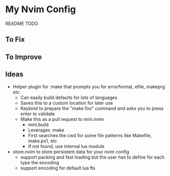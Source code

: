 # My Nvim Config

README TODO

## To Fix

## To Improve

## Ideas
- Helper plugin for :make that prompts you for errorformat, efile, makeprg etc.
    - Can easily build defaults for lots of languages
    - Saves this to a custom location for later use
    - Keybind to prepare the "make foo" command and asks you to press enter to validate
    - Make this as a pull request to mini.nvim
        - mini.build
        - Leverages :make
        - First searches the cwd for some file patterns like Makefile, make.ps1, etc
        - If not found, use internal lua module
- store.nvim to store persistent data for your nvim config
    - support packing and fast loading but the user has to define for each type the encoding
    - support encoding for default lua fts
